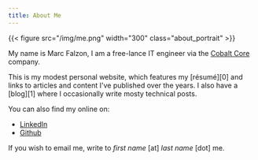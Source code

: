 ```yaml
---
title: About Me
---
```


{{< figure src="/img/me.png" width="300" class="about_portrait" >}}

My name is Marc Falzon, I am a free-lance IT engineer via the [Cobalt Core][cobaltcore] company.

This is my modest personal website, which features my [résumé][0] and links to articles and content I've published over the years.
I also have a [blog][1] where I occasionally write mosty technical posts.

You can also find my online on:

* [LinkedIn](https://www.linkedin.com/in/mfalzon)
* [Github](https://github.com/falzm)

If you wish to email me, write to *first name* [at] *last name* [dot] me.

[resume]: /en/resume/
[blog]: /en/post/
[cobaltcore]: https://cobaltco.re/en
